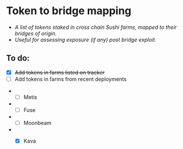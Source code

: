 # Token to bridge mapping
- *A list of tokens staked in cross chain Sushi farms, mapped to their bridges of origin.*
- *Useful for assessing exposure (if any) post bridge exploit.*

## To do:
- [x] ~~Add tokens in farms listed on tracker~~
- [ ] Add tokens in farms from recent deployments
- - [ ] Metis
- - [ ] Fuse
- - [ ] Moonbeam
- - [x] Kava


